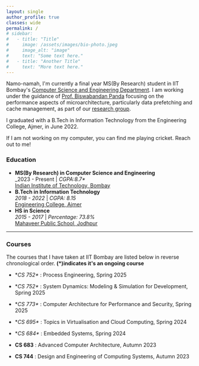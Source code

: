 ```yaml
---
layout: single
author_profile: true
classes: wide
permalink: /
# sidebar:
#   - title: "Title"
#     image: /assets/images/bio-photo.jpeg
#     image_alt: "image"
#     text: "Some text here."
#   - title: "Another Title"
#     text: "More text here."
---
```


Namo-namah, I'm currently a final year MS(By Research) student in IIT Bombay's [Computer Science and Engineering Department](https://www.cse.iitb.ac.in/). I am working under the guidance of [Prof. Biswabandan Panda](https://www.cse.iitb.ac.in/~biswa/) focusing on the performance aspects of microarchitecture, particularly data prefetching and cache management, as part of our [research group](https://casper-iitb.github.io/).  

I graduated with a B.Tech in Information Technology from the Engineering College, Ajmer, in June 2022.

If I am not working on my computer, you can find me playing cricket. Reach out to me!

### Education

- **MS(By Research) in Computer Science and Engineering**<br>_2023 - Present &#124; _CGPA:8.7*_<br>[Indian Institute of Technology, Bombay](https://www.iitb.ac.in/)
- **B.Tech in Information Technology**<br>_2018 - 2022_ &#124; _CGPA: 8.15_<br>[Engineering College, Ajmer](https://ecajmer.ac.in/)
- **HS in Science**<br>_2015 - 2017_ &#124; _Percentage: 73.8%_<br>[Mahaveer Public School, Jodhpur](https://www.mahaveerpublicschooljodhpur.com/)

<!-- To download my résumé click <a href="./assets/pdf/Debojeet_s_Resume.pdf" title="Download Resume" download="debojeetDasResume"><span>here </span><i class="fas fa-download" aria-hidden="true"></i></a><br>
{: .notice--primary} -->

---

### Courses

The courses that I have taken at IIT Bombay are listed below in reverse chronological order.
**(*)indicates it's an ongoing course**

<!-- - **CS 230** : Digital Logic Design and Computer Architecture, Spring 2023 -->
- **CS 752\** : Process Engineering, Spring 2025

- **CS 752\** : System Dynamics: Modeling & Simulation for Development, Spring 2025

- **CS 773\** : Computer Architecture for Performance and Security, Spring 2025

- **CS 695\** : Topics in Virtualisation and Cloud Computing, Spring 2024

- **CS 684\** : Embedded Systems, Spring 2024

- **CS 683** : Advanced Computer Architecture, Autumn 2023

- **CS 744** : Design and Engineering of Computing Systems, Autumn 2023


<!-- ### Teaching Assistantship

I have been a teaching assistant for the following courses in IIT Bombay.

- **CS 230/232\*** : Digital Logic Design and Computer Architecture & Lab (DLD & CA), Spring 2023
- **CS 347/333** : Operating Systems & Lab (OS), Autumn 2022

To know more about my courses and teaching assistantship click [here.](./extras/courses/)
{: .notice} -->

<!-- <div  class="notice notice--success">
    <strong>Recent Updates</strong>
    <ul>
        <li><strong>August 2022:</strong> Graduated from CIT Kokrajhar with a B. Tech. in Computer Science and Engineering with a CGPA of 9.57/10</li>
        <li><strong>July 2022:</strong> Joined IIT Bombay to pursue Ph.D. in CSE</li>
        <li><strong>May 2022:</strong> Selected for PhD Programme in CSE Department, IIT Bombay</li>
    </ul>
    <a href="./extras/updates/">All Updates (Archive)</a>
</div>

To know more about me click [here.](./extras/profile/)
{: .notice}

### Research Updates

<div class="notice notice--info">
    <ol>
        <li><strong>Development and Testing of "TeachAR" - A Platform for Teaching AR based Applications</strong><br><strong>Debojeet Das</strong>, Sourav Kumar Biswas, Swaubhik Chakraborty, Dipali Basumatary and Ranjan Maity<br>Submitted in <a href="https://www.mexihc.org/2022/" target=blank>MexIHC 2022</a></li>
    </ol>
    <a href="./research/">All Research (Archive)</a>
</div> -->
